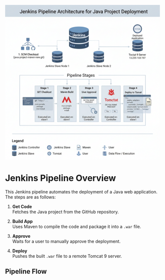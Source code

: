 ![Jenkins Pipeline Flow](https://raw.githubusercontent.com/Bhattu-Sai-Praneeth/Jenkins-pipeline/main/Flow.png)

# Jenkins Pipeline Overview

This Jenkins pipeline automates the deployment of a Java web application. The steps are as follows:

1. **Get Code**  
   Fetches the Java project from the GitHub repository.

2. **Build App**  
   Uses Maven to compile the code and package it into a `.war` file.

3. **Approve**  
   Waits for a user to manually approve the deployment.

4. **Deploy**  
   Pushes the built `.war` file to a remote Tomcat 9 server.

## Pipeline Flow

